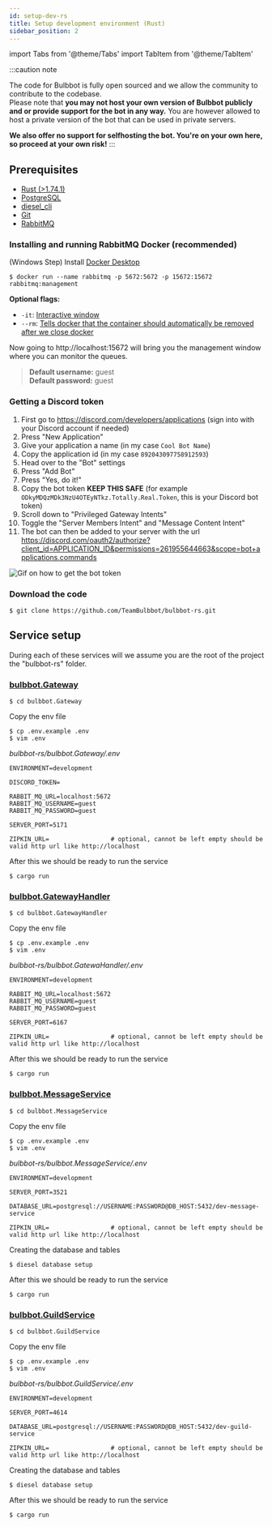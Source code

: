 ```yaml
---
id: setup-dev-rs
title: Setup development environment (Rust)
sidebar_position: 2
---
```

import Tabs from '@theme/Tabs'
import TabItem from '@theme/TabItem'

:::caution note

The code for Bulbbot is fully open sourced and we allow the community to contribute to the codebase.  
Please note that **you may not host your own version of Bulbbot publicly and or provide support for the bot in any way.**
You are however allowed to host a private version of the bot that can be used in private servers.

**We also offer **no** support for selfhosting the bot. You're on your own here, so proceed at your own risk!**
:::


## Prerequisites

- [Rust (>1.74.1)](https://www.rust-lang.org/tools/install)
- [PostgreSQL](https://www.postgresql.org/download/)
- [diesel_cli](https://github.com/diesel-rs/diesel/blob/master/diesel_cli/README.md)
- [Git](https://git-scm.com/downloads)
- [RabbitMQ](https://www.rabbitmq.com/docs/platforms)

### Installing and running RabbitMQ Docker (recommended)

(Windows Step) Install [Docker Desktop](https://docs.docker.com/desktop/install/windows-install/)
```shell
$ docker run --name rabbitmq -p 5672:5672 -p 15672:15672 rabbitmq:management
``` 
**Optional flags:** 
- `-it`: [Interactive window](https://stackoverflow.com/a/48368594)
- `--rm`: [Tells docker that the container should automatically be removed after we close docker](https://stackoverflow.com/a/49726371)

Now going to http://localhost:15672 will bring you the management window where you can monitor the queues.
> **Default username:** guest  
> **Default password:** guest  


### Getting a Discord token

1. First go to https://discord.com/developers/applications (sign into with your Discord account if needed)
2. Press "New Application"
3. Give your application a name (in my case `Cool Bot Name`)
4. Copy the application id (in my case `892043097758912593`)
5. Head over to the "Bot" settings
6. Press "Add Bot"
7. Press "Yes, do it!"
8. Copy the bot token **KEEP THIS SAFE** (for example `ODkyMDQzMDk3NzU4OTEyNTkz.Totally.Real.Token`, this is your Discord bot token)
9. Scroll down to "Privileged Gateway Intents"
10. Toggle the "Server Members Intent" and "Message Content Intent"
11. The bot can then be added to your server with the url  
    https://discord.com/oauth2/authorize?client_id=APPLICATION_ID&permissions=261955644663&scope=bot+applications.commands

![Gif on how to get the bot token](../assets/Community/Get_Bot_Token.gif)

### Download the code

```shell
$ git clone https://github.com/TeamBulbbot/bulbbot-rs.git
```

## Service setup
During each of these services will we assume you are the root of the project the "bulbbot-rs" folder.

### [bulbbot.Gateway](https://github.com/TeamBulbbot/bulbbot-rs/tree/master/bulbbot.Gateway)
```shell
$ cd bulbbot.Gateway
```

Copy the env file
```shell
$ cp .env.example .env    
$ vim .env                
```
*bulbbot-rs/bulbbot.Gateway/.env*
```shell
ENVIRONMENT=development

DISCORD_TOKEN=

RABBIT_MQ_URL=localhost:5672
RABBIT_MQ_USERNAME=guest
RABBIT_MQ_PASSWORD=guest

SERVER_PORT=5171

ZIPKIN_URL=                 # optional, cannot be left empty should be valid http url like http://localhost
```

After this we should be ready to run the service
```shell
$ cargo run
```

### [bulbbot.GatewayHandler](https://github.com/TeamBulbbot/bulbbot-rs/tree/master/bulbbot.GatewayHandler)
```shell
$ cd bulbbot.GatewayHandler
```

Copy the env file
```shell
$ cp .env.example .env    
$ vim .env                
```
*bulbbot-rs/bulbbot.GatewaHandler/.env*
```shell
ENVIRONMENT=development

RABBIT_MQ_URL=localhost:5672
RABBIT_MQ_USERNAME=guest
RABBIT_MQ_PASSWORD=guest

SERVER_PORT=6167

ZIPKIN_URL=                 # optional, cannot be left empty should be valid http url like http://localhost
```

After this we should be ready to run the service
```shell
$ cargo run
```

### [bulbbot.MessageService](https://github.com/TeamBulbbot/bulbbot-rs/tree/master/bulbbot.MessageService)
```shell
$ cd bulbbot.MessageService
```

Copy the env file
```shell
$ cp .env.example .env    
$ vim .env                
```
*bulbbot-rs/bulbbot.MessageService/.env*
```shell
ENVIRONMENT=development

SERVER_PORT=3521

DATABASE_URL=postgresql://USERNAME:PASSWORD@DB_HOST:5432/dev-message-service

ZIPKIN_URL=                 # optional, cannot be left empty should be valid http url like http://localhost
```

Creating the database and tables
```shell
$ diesel database setup
```

After this we should be ready to run the service
```shell
$ cargo run
```

### [bulbbot.GuildService](https://github.com/TeamBulbbot/bulbbot-rs/tree/master/bulbbot.GuildService)
```shell
$ cd bulbbot.GuildService
```

Copy the env file
```shell
$ cp .env.example .env    
$ vim .env                
```
*bulbbot-rs/bulbbot.GuildService/.env*
```shell
ENVIRONMENT=development

SERVER_PORT=4614

DATABASE_URL=postgresql://USERNAME:PASSWORD@DB_HOST:5432/dev-guild-service

ZIPKIN_URL=                 # optional, cannot be left empty should be valid http url like http://localhost
```

Creating the database and tables
```shell
$ diesel database setup
```

After this we should be ready to run the service
```shell
$ cargo run
```

